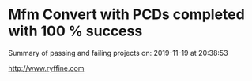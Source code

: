 # Mfm Convert with PCDs completed with 100 % success

Summary of passing and failing projects on: 2019-11-19 at 20:38:53

http://www.ryffine.com
